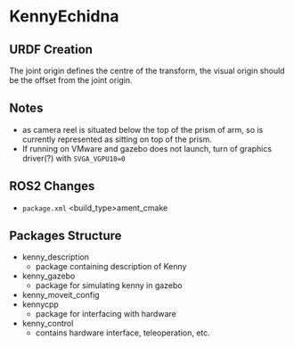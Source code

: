 # KennyEchidna

## URDF Creation
The joint origin defines the centre of the transform, the visual origin should be the offset from the joint origin.


## Notes
- as camera reel is situated below the top of the prism of arm, so is currently represented as sitting on top of the prism. 
- If running on VMware and gazebo does not launch, turn of graphics driver(?) with `SVGA_VGPU10=0`


## ROS2 Changes
- `package.xml` <build_type>ament_cmake


## Packages Structure

- kenny_description
    - package containing description of Kenny
- kenny_gazebo
    - package for simulating kenny in gazebo
- kenny_moveit_config
- kennycpp
    - package for interfacing with hardware
- kenny_control
    - contains hardware interface, teleoperation, etc.